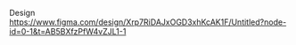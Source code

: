 Design https://www.figma.com/design/Xrp7RiDAJxOGD3xhKcAK1F/Untitled?node-id=0-1&t=AB5BXfzPfW4vZJL1-1
